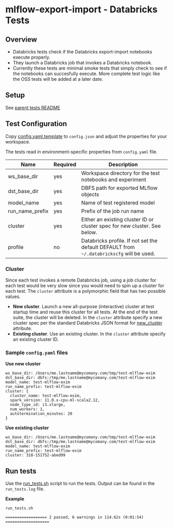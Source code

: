 # mlflow-export-import - Databricks Tests 

## Overview

* Databricks tests check if the Databricks export-import notebooks execute properly.
* They launch a Databricks job that invokes a Databricks notebook.
* Currently these tests are minimal smoke tests that simply check to see if the notebooks can succesfully execute.
More complete test logic like the OSS tests will be added at a later date.

## Setup

See [parent tests README](../README.md#Setup)

## Test Configuration

Copy [config.yaml.template](config.yaml.template) to `config.json` and adjust the properties for your workspace.

The tests read in environment-specific properties from `config.yaml` file.

|Name | Required | Description|
|-----|----------|---------|
| ws_base_dir | yes | Workspace directory for the test notebooks and experiment |
| dst_base_dir | yes | DBFS path for exported MLflow objects |
| model_name | yes | Name of test registered model |
| run_name_prefix | yes | Prefix of the job run name |
| cluster | yes | Either an existing cluster ID or cluster spec for new cluster. See below. |
| profile | no | Databricks profile. If not set the default DEFAULT from `~/.databrickscfg` will be used. |


### Cluster

Since each test invokes a remote Databricks job, using a job cluster for each test would be very slow since you would
need to spin up a cluster for each test.
The `cluster` attribute is a polymorphic field that has two possible values.

* **New cluster**. Launch a new all-purpose (interactive) cluster at test startup time and reuse this cluster for all tests. 
At the end of the test suite, the cluster will be deleted.
In the `cluster` attribute specify a new cluster spec per the standard Databricks JSON format for [new_cluster](https://docs.databricks.com/dev-tools/api/latest/clusters.html#create) attribute.
* **Existing cluster**. Use an existing cluster. In the `cluster` attribute specify an existing cluster ID.

### Sample `config.yaml` files

**Use new cluster**

```
ws_base_dir: /Users/me.lastname@mycomany.com/tmp/test-mlflow-exim
dst_base_dir: dbfs:/tmp/me.lastname@mycomany.com/test-mlflow-exim
model_name: test-mlflow-exim
run_name_prefix: test-mlflow-exim
cluster: { 
  cluster_name: test-mlflow-exim,
  spark_version: 11.0.x-cpu-ml-scala2.12,
  node_type_id: i3.xlarge,
  num_workers: 1,
  autotermination_minutes: 20
}
```
**Use existing cluster**
```
ws_base_dir: /Users/me.lastname@mycomany.com/tmp/test-mlflow-exim
dst_base_dir: dbfs:/tmp/me.lastname@mycomany.com/test-mlflow-exim
model_name: test-mlflow-exim
run_name_prefix: test-mlflow-exim
cluster: 318-151752-abed99
```

## Run tests

Use the [run_tests.sh](run_tests.sh) script to run the tests. Output can be found in the `run_tests.log` file.

**Example**
```
run_tests.sh 
```
```
================== 2 passed, 6 warnings in 114.62s (0:01:54) ===================

```
